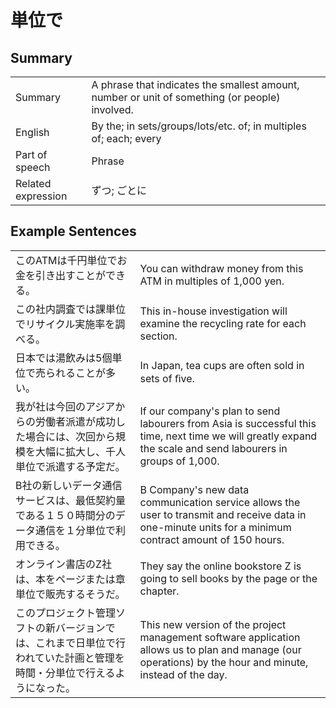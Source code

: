 # 単位で

## Summary

<table><tr>   <td>Summary</td>   <td>A phrase that indicates the smallest amount, number or unit of something (or people) involved.</td></tr><tr>   <td>English</td>   <td>By the; in sets/groups/lots/etc. of; in multiples of; each; every</td></tr><tr>   <td>Part of speech</td>   <td>Phrase</td></tr><tr>   <td>Related expression</td>   <td>ずつ; ごとに</td></tr></table>

## Example Sentences

<table><tr>   <td>このATMは千円単位でお金を引き出すことができる。</td>   <td>You can withdraw money from this ATM in multiples of 1,000 yen.</td></tr><tr>   <td>この社内調査では課単位でリサイクル実施率を調べる。</td>   <td>This in-house investigation will examine the recycling rate for each section.</td></tr><tr>   <td>日本では湯飲みは5個単位で売られることが多い。</td>   <td>In Japan, tea cups are often sold in sets of ﬁve.</td></tr><tr>   <td>我が社は今回のアジアからの労働者派遣が成功した場合には、次回から規模を大幅に拡大し、千人単位で派遣する予定だ。</td>   <td>If our company's plan to send labourers from Asia is successful this time, next time we will greatly expand the scale and send labourers in groups of 1,000.</td></tr><tr>   <td>B社の新しいデータ通信サービスは、最低契約量である１５０時間分のデータ通信を１分単位で利用できる。</td>   <td>B Company's new data communication service allows the user to transmit and receive data in one-minute units for a minimum contract amount of 150 hours.</td></tr><tr>   <td>オンライン書店のZ社は、本をページまたは章単位で販売するそうだ。</td>   <td>They say the online bookstore Z is going to sell books by the page or the chapter.</td></tr><tr>   <td>このプロジェクト管理ソフトの新バージョンでは、これまで日単位で行われていた計画と管理を時間・分単位で行えるようになった。</td>   <td>This new version of the project management software application allows us to plan and manage (our operations) by the hour and minute, instead of the day.</td></tr></table>

